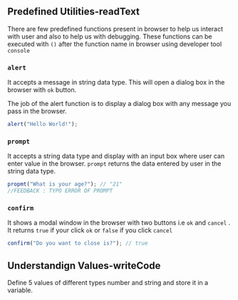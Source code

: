## Predefined Utilities-readText

There are few predefined functions present in browser to help us interact with user and also to help us with debugging. These functions can be executed with `()` after the function name in browser using developer tool `console`

### `alert`

It accepts a message in string data type. This will open a dialog box in the browser with `ok` button.

The job of the alert function is to display a dialog box with any message you pass in the browser.

```js
alert("Hello World!");
```

### `prompt`

It accepts a string data type and display with an input box where user can enter value in the browser. `prompt` returns the data entered by user in the string data type.

```js
propmt("What is your age?"); // "21"
//FEEDBACK : TYPO ERROR OF PROMPT
```

### `confirm`

It shows a modal window in the browser with two buttons i.e `ok` and `cancel` . It returns `true` if your click `ok` or `false` if you click `cancel`

```js
confirm("Do you want to close is?"); // true
```

## Understandign Values-writeCode

Define 5 values of different types number and string and store it in a variable.
